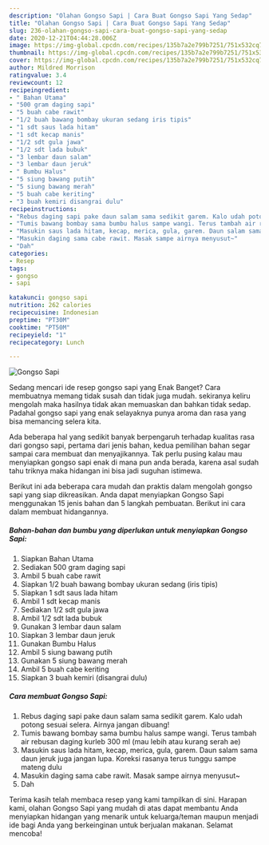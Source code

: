 ```yaml
---
description: "Olahan Gongso Sapi | Cara Buat Gongso Sapi Yang Sedap"
title: "Olahan Gongso Sapi | Cara Buat Gongso Sapi Yang Sedap"
slug: 236-olahan-gongso-sapi-cara-buat-gongso-sapi-yang-sedap
date: 2020-12-21T04:44:28.006Z
image: https://img-global.cpcdn.com/recipes/135b7a2e799b7251/751x532cq70/gongso-sapi-foto-resep-utama.jpg
thumbnail: https://img-global.cpcdn.com/recipes/135b7a2e799b7251/751x532cq70/gongso-sapi-foto-resep-utama.jpg
cover: https://img-global.cpcdn.com/recipes/135b7a2e799b7251/751x532cq70/gongso-sapi-foto-resep-utama.jpg
author: Mildred Morrison
ratingvalue: 3.4
reviewcount: 12
recipeingredient:
- " Bahan Utama"
- "500 gram daging sapi"
- "5 buah cabe rawit"
- "1/2 buah bawang bombay ukuran sedang iris tipis"
- "1 sdt saus lada hitam"
- "1 sdt kecap manis"
- "1/2 sdt gula jawa"
- "1/2 sdt lada bubuk"
- "3 lembar daun salam"
- "3 lembar daun jeruk"
- " Bumbu Halus"
- "5 siung bawang putih"
- "5 siung bawang merah"
- "5 buah cabe keriting"
- "3 buah kemiri disangrai dulu"
recipeinstructions:
- "Rebus daging sapi pake daun salam sama sedikit garem. Kalo udah potong sesuai selera. Airnya jangan dibuang!"
- "Tumis bawang bombay sama bumbu halus sampe wangi. Terus tambah air rebusan daging kurleb 300 ml (mau lebih atau kurang serah ae)"
- "Masukin saus lada hitam, kecap, merica, gula, garem. Daun salam sama daun jeruk juga jangan lupa. Koreksi rasanya terus tunggu sampe mateng dulu"
- "Masukin daging sama cabe rawit. Masak sampe airnya menyusut~"
- "Dah"
categories:
- Resep
tags:
- gongso
- sapi

katakunci: gongso sapi 
nutrition: 262 calories
recipecuisine: Indonesian
preptime: "PT30M"
cooktime: "PT50M"
recipeyield: "1"
recipecategory: Lunch

---
```



![Gongso Sapi](https://img-global.cpcdn.com/recipes/135b7a2e799b7251/751x532cq70/gongso-sapi-foto-resep-utama.jpg)

Sedang mencari ide resep gongso sapi yang Enak Banget? Cara membuatnya memang tidak susah dan tidak juga mudah. sekiranya keliru mengolah maka hasilnya tidak akan memuaskan dan bahkan tidak sedap. Padahal gongso sapi yang enak selayaknya punya aroma dan rasa yang bisa memancing selera kita.



Ada beberapa hal yang sedikit banyak berpengaruh terhadap kualitas rasa dari gongso sapi, pertama dari jenis bahan, kedua pemilihan bahan segar sampai cara membuat dan menyajikannya. Tak perlu pusing kalau mau menyiapkan gongso sapi enak di mana pun anda berada, karena asal sudah tahu triknya maka hidangan ini bisa jadi suguhan istimewa.


Berikut ini ada beberapa cara mudah dan praktis dalam mengolah gongso sapi yang siap dikreasikan. Anda dapat menyiapkan Gongso Sapi menggunakan 15 jenis bahan dan 5 langkah pembuatan. Berikut ini cara dalam membuat hidangannya.

<!--inarticleads1-->

##### Bahan-bahan dan bumbu yang diperlukan untuk menyiapkan Gongso Sapi:

1. Siapkan  Bahan Utama
1. Sediakan 500 gram daging sapi
1. Ambil 5 buah cabe rawit
1. Siapkan 1/2 buah bawang bombay ukuran sedang (iris tipis)
1. Siapkan 1 sdt saus lada hitam
1. Ambil 1 sdt kecap manis
1. Sediakan 1/2 sdt gula jawa
1. Ambil 1/2 sdt lada bubuk
1. Gunakan 3 lembar daun salam
1. Siapkan 3 lembar daun jeruk
1. Gunakan  Bumbu Halus
1. Ambil 5 siung bawang putih
1. Gunakan 5 siung bawang merah
1. Ambil 5 buah cabe keriting
1. Siapkan 3 buah kemiri (disangrai dulu)




<!--inarticleads2-->

##### Cara membuat Gongso Sapi:

1. Rebus daging sapi pake daun salam sama sedikit garem. Kalo udah potong sesuai selera. Airnya jangan dibuang!
1. Tumis bawang bombay sama bumbu halus sampe wangi. Terus tambah air rebusan daging kurleb 300 ml (mau lebih atau kurang serah ae)
1. Masukin saus lada hitam, kecap, merica, gula, garem. Daun salam sama daun jeruk juga jangan lupa. Koreksi rasanya terus tunggu sampe mateng dulu
1. Masukin daging sama cabe rawit. Masak sampe airnya menyusut~
1. Dah




Terima kasih telah membaca resep yang kami tampilkan di sini. Harapan kami, olahan Gongso Sapi yang mudah di atas dapat membantu Anda menyiapkan hidangan yang menarik untuk keluarga/teman maupun menjadi ide bagi Anda yang berkeinginan untuk berjualan makanan. Selamat mencoba!
